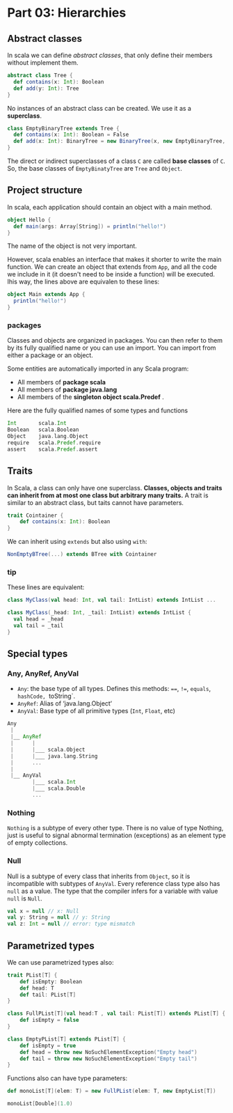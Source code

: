 # Part 03: Hierarchies

## Abstract classes

In scala we can define *abstract classes*, that only define their members without implement them.

```scala
abstract class Tree {
  def contains(x: Int): Boolean
  def add(y: Int): Tree
}
```

No instances of an abstract class can be created. We use it as a **superclass**.

```scala
class EmptyBinaryTree extends Tree {
  def contains(x: Int): Boolean = False
  def add(x: Int): BinaryTree = new BinaryTree(x, new EmptyBinaryTree, new EmptyBinaryTree)
}
```

The direct or indirect superclasses of a class `C` are called __base classes__
of `C`. So, the base classes of `EmptyBinatyTree` are `Tree` and `Object`.

## Project structure

In scala, each application should contain an object with a main method.

```scala
object Hello {
  def main(args: Array[String]) = println("hello!")
}
```

The name of the object is not very important.

However, scala enables an interface that makes it shorter to write the main function. We can create an object that extends from `App`, and all the code we include in it (it doesn't need to be inside a function) will be executed. Ihis way, the lines above are equivalen to these lines:

```scala
object Main extends App {
  println("hello!")
}
```

### packages

Classes and objects are organized in packages. You can then refer to them by its fully qualified name or you can use an import. You can import from either a package or an object.

Some entities are automatically imported in any Scala program:
* All members of __package scala__
* All members of __package java.lang__
* All members of the __singleton object scala.Predef__ .

Here are the fully qualified names of some types and functions

```scala
Int       scala.Int
Boolean   scala.Boolean
Object    java.lang.Object
require   scala.Predef.require
assert    scala.Predef.assert
```

## Traits

In Scala, a class can only have one superclass. __Classes, objects and traits can inherit from at most one class but arbitrary many traits.__ A trait is similar to an abstract class, but taits cannot have parameters.

```scala
trait Cointainer {
    def contains(x: Int): Boolean
}
```

We can inherit using `extends` but also using `with`:

```scala
NonEmptyBTree(...) extends BTree with Cointainer
```

### tip

These lines are equivalent:

```scala
class MyClass(val head: Int, val tail: IntList) extends IntList ...

class MyClass(_head: Int, _tail: IntList) extends IntList {
  val head = _head
  val tail = _tail
}
```

## Special types

### Any, AnyRef, AnyVal

* `Any`: the base type of all types. Defines this methods: `==`, `!=`, `equals`, `hashCode, `toString`.
* `AnyRef`: Alias of ‘java.lang.Object‘
* `AnyVal`: Base type of all primitive types (`Int`, `Float`, etc)

```scala
Any
 |
 |__ AnyRef
 |      |
 |      |___ scala.Object
 |      |___ java.lang.String
 |      ...
 |
 |__ AnyVal
        |___ scala.Int
        |___ scala.Double
        ...
```

### Nothing

`Nothing` is a subtype of every other type. There is no value of type Nothing, just is useful to signal abnormal termination (exceptions) as an element type of empty collections.

### Null

Null is a subtype of every class that inherits from `Object`, so it is incompatible with subtypes of `AnyVal`. Every reference class type also has `null` as a value. The type that the compiler infers for a variable with value `null` is `Null`.

```scala
val x = null // x: Null
val y: String = null // y: String
val z: Int = null // error: type mismatch
```

## Parametrized types

We can use parametrized types also:

```scala
trait PList[T] {
    def isEmpty: Boolean
    def head: T
    def tail: PList[T]
}

class FullPList[T](val head:T , val tail: PList[T]) extends PList[T] {
    def isEmpty = false
}

class EmptyPList[T] extends PList[T] {
    def isEmpty = true
    def head = throw new NoSuchElementException("Empty head")
    def tail = throw new NoSuchElementException("Empty tail")
}
```

Functions also can have type parameters:

```scala
def monoList[T](elem: T) = new FullPList(elem: T, new EmptyList[T])

monoList[Double](1.0)
```